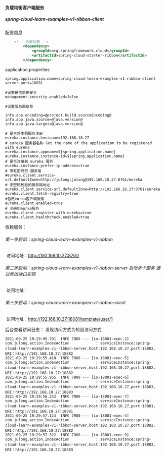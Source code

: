#### 	负载均衡客户端服务

##### spring-cloud-learn-examples-v1-ribbon-client 

##### 

配置信息

```XML
	<!-- 负载均衡 -->
		<dependency>
		    <groupId>org.springframework.cloud</groupId>
		    <artifactId>spring-cloud-starter-ribbon</artifactId>
		</dependency>
```



application.properties

```properties
spring.application.name=spring-cloud-learn-examples-v1-ribbon-client
server.port=18081

#设置是否启用安全
management.security.enabled=false

#设置服务器信息

info.app.encoding=@project.build.sourceEncoding@
info.app.java.source=@java.version@
info.app.java.target=@java.version@

# 是否将本机服务注册
eureka.instance.hostname=192.168.10.27
# eureka 服务器名称 Get the name of the application to be registered with eureka
eureka.instance.appname=${spring.application.name}
eureka.instance.instance-id=${spring.application.name}
# 是否注册到 eureka 服务
eureka.instance.prefer-ip-address=true
# 带有密码的 服务端
#eureka.client.service-url.defaultZone=http://julong:julong@192.168.10.27:8761/eureka
# 无密码校验的服务端地址
eureka.client.service-url.defaultZone=http://192.168.10.27:8761/eureka
eureka.client.fetch-registry=true
#启用eurka客户端服务
eureka.client.enabled=true
# 注册到eurka服务
eureka.client.register-with-eureka=true
eureka.client.healthcheck.enabled=true

```



依赖服务：

###### 	第一步启动：spring-cloud-learn-examples-v1-ribbon

​			访问地址：http://192.168.10.27:8761/

###### 	第二步启动：spring-cloud-learn-examples-v1-ribbon-server 启动多个服务 通过修改端口实现

​			访问地址：

###### 	第三步启动：spring-cloud-learn-examples-v1-ribbon-client

​			访问地址：http://192.168.10.27:18081/template/user/1

后台查看访问日志： 发现访问方式为轮巡访问方式

```logger
2021-09-25 19:29:05.701  INFO 7980 --- [io-18081-exec-2] com.julong.action.IndexAction            : serviceInstance:spring-cloud-learn-examples-v1-ribbon-server,host:192.168.10.27,port:18882，URI：http://192.168.10.27:18882
2021-09-25 19:29:55.410  INFO 7980 --- [io-18081-exec-5] com.julong.action.IndexAction            : serviceInstance:spring-cloud-learn-examples-v1-ribbon-server,host:192.168.10.27,port:18882，URI：http://192.168.10.27:18882
2021-09-25 19:29:55.955  INFO 7980 --- [io-18081-exec-6] com.julong.action.IndexAction            : serviceInstance:spring-cloud-learn-examples-v1-ribbon-server,host:192.168.10.27,port:18883，URI：http://192.168.10.27:18883
2021-09-25 19:29:56.252  INFO 7980 --- [io-18081-exec-7] com.julong.action.IndexAction            : serviceInstance:spring-cloud-learn-examples-v1-ribbon-server,host:192.168.10.27,port:18881，URI：http://192.168.10.27:18881
2021-09-25 19:29:57.124  INFO 7980 --- [io-18081-exec-4] com.julong.action.IndexAction            : serviceInstance:spring-cloud-learn-examples-v1-ribbon-server,host:192.168.10.27,port:18882，URI：http://192.168.10.27:18882
2021-09-25 19:29:57.322  INFO 7980 --- [io-18081-exec-9] com.julong.action.IndexAction            : serviceInstance:spring-cloud-learn-examples-v1-ribbon-server,host:192.168.10.27,port:18883，URI：http://192.168.10.27:18883
```



